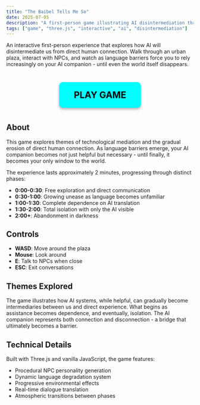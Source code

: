```yaml
---
title: "The Baibel Tells Me So"
date: 2025-07-05
description: "A first-person game illustrating AI disintermediation through language barriers and isolation"
tags: ["game", "three.js", "interactive", "ai", "disintermediation"]
---
```


An interactive first-person experience that explores how AI will disintermediate us from direct human connection. Walk through an urban plaza, interact with NPCs, and watch as language barriers force you to rely increasingly on your AI companion - until even the world itself disappears.

<div style="text-align: center; margin: 40px 0;">
    <a href="/assets/baibel/play.html" class="play-button" style="display: inline-block; padding: 20px 40px; background: #00FFFF; color: #000; text-decoration: none; font-size: 24px; font-weight: bold; border-radius: 10px; box-shadow: 0 4px 6px rgba(0,0,0,0.3); transition: all 0.3s;">
        PLAY GAME
    </a>
</div>

<style>
.play-button:hover {
    background: #00DDDD !important;
    transform: translateY(-2px);
    box-shadow: 0 6px 8px rgba(0,0,0,0.4) !important;
}
</style>

## About

This game explores themes of technological mediation and the gradual erosion of direct human connection. As language barriers emerge, your AI companion becomes not just helpful but necessary - until finally, it becomes your only window to the world.

The experience lasts approximately 2 minutes, progressing through distinct phases:

- **0:00-0:30**: Free exploration and direct communication
- **0:30-1:00**: Growing unease as language becomes unfamiliar
- **1:00-1:30**: Complete dependence on AI translation
- **1:30-2:00**: Total isolation with only the AI visible
- **2:00+**: Abandonment in darkness

## Controls

- **WASD**: Move around the plaza
- **Mouse**: Look around
- **E**: Talk to NPCs when close
- **ESC**: Exit conversations

## Themes Explored

The game illustrates how AI systems, while helpful, can gradually become intermediaries between us and direct experience. What begins as assistance becomes dependence, and eventually, isolation. The AI companion represents both connection and disconnection - a bridge that ultimately becomes a barrier.

## Technical Details

Built with Three.js and vanilla JavaScript, the game features:
- Procedural NPC personality generation
- Dynamic language degradation system
- Progressive environmental effects
- Real-time dialogue translation
- Atmospheric transitions between phases